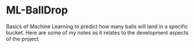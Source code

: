 # ML-BallDrop
Basics of Machine Learning to predict how many balls will land in a specific bucket. Here are some of my notes as it relates to the development aspects of the project
